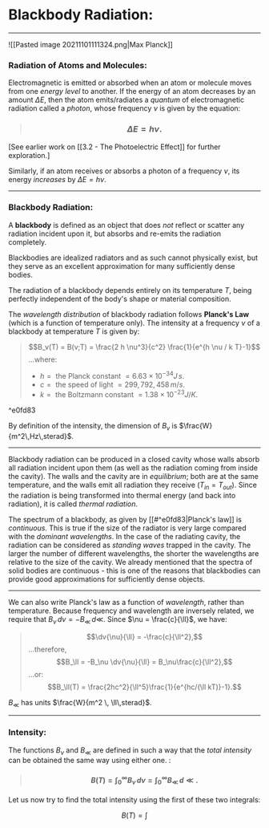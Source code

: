 # Blackbody Radiation:
***

![[Pasted image 20211101111324.png|Max Planck]]


### Radiation of Atoms and Molecules:

Electromagnetic is emitted or absorbed when an atom or molecule moves from one *energy level* to another. If the energy of an atom decreases by an amount $\Delta E$, then the atom emits/radiates a *quantum* of electromagnetic radiation called a *photon*, whose frequency $\nu$ is given by the equation:

> ### $$\Delta E = h \nu.$$

[See earlier work on [[3.2 - The Photoelectric Effect]] for further exploration.]

Similarly, if an atom receives or absorbs a photon of a frequency $\nu$, its energy *increases* by $\Delta E = h \nu.$

***

### Blackbody Radiation:

A **blackbody** is defined as an object that does *not* reflect or scatter any radiation incident upon it, but absorbs and re-emits the radiation completely. 

Blackbodies are idealized radiators and as such cannot physically exist, but they serve as an excellent approximation for many sufficiently dense bodies. 

The radiation of a blackbody depends entirely on its temperature $T$, being perfectly independent of the body's shape or material composition. 

The *wavelength distribution* of blackbody radiation follows **Planck's Law** (which is a function of temperature only). The intensity at a frequency $\nu$ of a blackbody at temperature $T$ is given by:

>  $$B_v(T) = B(v;T) = \frac{2 h \nu^3}{c^2} \frac{1}{e^{h \nu / k T}-1}$$
>  ...where:
>  - $h = \text{ the Planck constant }= 6.63 \times 10^{-34}J\,s.$
>  - $c = \text{ the speed of light } = 299,792,458\,m/s.$
>  - $k = \text{ the Boltzmann constant } = 1.38\times10^{-23}J/K.$

^e0fd83


By definition of the intensity, the dimension of $B_v$ is $\frac{W}{m^2\,Hz\,sterad}$.
***

Blackbody radiation can be produced in a closed cavity whose walls absorb all radiation incident upon them (as well as the radiation coming from inside the cavity). The walls and the cavity are in *equilibrium*; both are at the same temperature, and the walls emit all radiation they receive $(T_{in} = T_{out})$. Since the radiation is being transformed into thermal energy (and back into radiation), it is called *thermal radiation*. 

The spectrum of a blackbody, as given by [[#^e0fd83|Planck's law]] is *continuous*. This is true if the size of the radiator is very large compared with the *dominant wavelengths*. In the case of the radiating cavity, the radiation can be considered as *standing waves* trapped in the cavity. The larger the number of different wavelengths, the shorter the wavelengths are relative to the size of the cavity. We already mentioned that the spectra of solid bodies are continuous - this is one of the reasons that blackbodies can provide good approximations for sufficiently dense objects. 

***

We can also write Planck's law as a function of *wavelength*, rather than temperature. Because frequency and wavelength are inversely related, we require that $B_\nu\,d\nu  = - B_\ll \,d\ll$. Since $\nu = \frac{c}{\ll}$, we have:

>  $$\dv{\nu}{\ll} = -\frac{c}{\ll^2},$$
>  ...therefore, 
>  $$B_\ll = -B_\nu \dv{\nu}{\ll} = B_\nu\frac{c}{\ll^2},$$
>  ...or:
>  $$B_\ll(T) = \frac{2hc^2}{\ll^5}\frac{1}{e^{hc/(\ll kT)}-1}.$$


$B_\ll$ has units $\frac{W}{m^2 \, \ll\,sterad}$.

***

### Intensity: 

The functions $B_\nu$ and $B_\ll$ are defined in such a way that the *total intensity* can be obtained the same way using either one. :


> #### $$B(T) = \int_0^\infty B_\nu\,d\nu = \int_0^\infty B_\ll\,d\ll.$$

Let us now try to find the total intensity using the first of these two integrals:

$$B(T) = \int $$